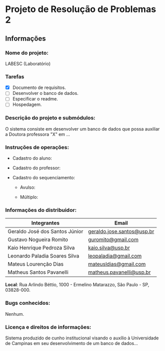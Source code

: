 # Projeto de Resolução de Problemas 2

## Informações

### Nome do projeto:
	
LABESC (Laboratório)

### Tarefas

* [x] Documento de requisitos.
* [ ] Desenvolver o banco de dados.
* [ ] Especificar o readme.
* [ ] Hospedagem.

### Descrição do projeto e submódulos:

O sistema consiste em desenvolver um banco de dados que possa auxiliar a Doutora professora "X" em ...

### Instruções de operações:

* Cadastro do aluno:

* Cadastro do professor:

* Cadastro do sequenciamento:

	* Avulso:

	* Múltiplo:

### Informações do distribuidor:

	
| Integrantes | Email |
|-------------|-------|
| Geraldo José dos Santos Júnior | geraldo.jose.santos@usp.br |
| Gustavo Nogueira Romito | guromito@gmail.com |
| Kaio Henrique Pedroza Silva | kaio.silva@usp.br |
| Leonardo Paladia Soares Silva | leopaladia@gmail.com |
| Mateus Lourenção Dias | mateusldias@gmail.com |
| Matheus Santos Pavanelli | matheus.pavanelli@usp.br |

	
__Local__: Rua Arlindo Béttio, 1000 - Ermelino Matarazzo, São Paulo - SP, 03828-000.

### Bugs conhecidos:

Nenhum.

### Licença e direitos de informações:

Sistema produzido de cunho institucional visando o auxílio à Universidade de Campinas em seu desenvolvimento de um banco de dados...